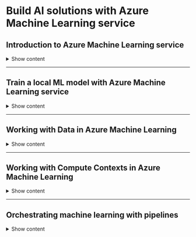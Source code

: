 # Build AI solutions with Azure Machine Learning service

## Introduction to Azure Machine Learning service

<details>
<summary> 
Show content
</summary>
<p>

### Learning Objectives

* Learn the difference between Azure Machine Learning Studio and Azure Machine Learning service
* See how Azure Machine Learning service fits into the data science process
* Learn the concepts related to an Azure Machine Learning service experiment
* Explore the Azure Machine Learning service pipeline
* Train a model using Azure Machine Learning service

### Azure Machine Learning Service within a data science process

Environment Set Up -> Data Preparation -> Experimentation -> Deployment

* **Environment setup**: First step is creating a **Workspace**, where you store your ML work. An **Experiment** is created within the workspace to store information about runs for your model. You can have multiple experiments in one workspace. You can interact with the environment with different IDEs such as PyCharm or Azure Notebooks.
* **Data Preparation**: explore, analyze and visualize the sources. You can use any tool. Azure provides the following SDK `Azureml.dataprep`.
* **Experimentation**: Iterative process of training and testing. With AMLS you can run the model in Azure containers. You need to create and configure a computer target object used to provision computer resources.
* **Deployment**: Create a Docker image that will get deployed to Azure Container Instances (you could also choose AKS, Azure IoT or FPGA).

### Create a machine learning experiment

![img](../assets/img/key-components-ml-workspace.png)

* **Workspace**: top-level resource in AMLS where you build and deploy your models. With a registered model and scoring scripts you can create an image for deployment. It stores experiment objects which save computer targets, track runs, logs, metrics and outputs.
* **Image**: it has three key components:
    1. A model and scoring script or application
    1. An environment file that declares the dependencies.
    1. A configuration file with the necessary resources to execute the model.
* **Datastore**: Abstraction over an Azure Storage account. Each workspace has a default one, but you could add Blob or File storage containers.
* **Pipeline**: Tool to create and manage workflows during a ds process. Each step can run unattended in different computer targets, which makes it easier to allocate resources.
* **Computer target**: Resource to run a training model or to host service deployment. It is attached to a workspace.
* **Deployed Web service**: You can choose between ACI, AKS or FPGA. With the model, script and image files you can create a Web service.
* **IoT module**: It is a Docker container and has the same needs as a Web Service. It enables to monitor a hosting device.

### Creating a pipeline

Some features or Azure ML pipelines are:
* Schedule tasks and executions,
* You can allocate different computer targets for different steps and coordinate multiple pipelines,
* You can reuse pipeline scripts and customize them,
* You can record and manage input, output, intermediate tasks and data.

### Knowledge Check

1. The Azure Machine Learning service SDK is which of the following?

* A visual machine learning development portal.
* A Python package containing functions to use the Azure ML service.
* A special type of Azure virtual machine.

    <details>
    <summary> 
    Answer
    </summary>
    <p>
    The modules provided by the Azure ML SDK provide the functions you need to work with the service in Python.
    </p>
    </details>

1. Which of the following is the underlying technology of the Azure Machine Learning service?

* Spark
* Hadoop
* Containerization including Docker and Kubernetes

    <details>
    <summary> 
    Answer
    </summary>
    <p>
    Containerization is a key technology used by the Azure ML service.
    </p>
    </details>

1. Which of the following is not a component of an Azure Machine Learning service workspace image?

* An R package
* An environment file that declares dependencies that are needed by the model, scoring script or application.
* A model scoring script

    <details>
    <summary> 
    Answer
    </summary>
    <p>
    R packages are not part of an Azure Machine Learning service workspace image.
    </p>
    </details>

1. Which of the following descriptions accurately describes Azure Machine Learning?

    * A Python library that you can use as an alternative to common machine learning frameworks like Scikit-Learn, PyTorch, and Tensorflow.
    * A cloud-based platform for operating machine learning solutions at scale.
    * An application for Microsoft Windows that enables you to create machine learning models by using a drag and drop interface.

    <details>
    <summary> 
    Answer
    </summary>
    <p>
    Cloud based Platform: Azure Machine Learning enables you to manage machine learning model data preparation, training, validation, and deployment. It supports existing frameworks such as Scikit-Learn, PyTorch, and Tensorflow; and provides a cross-platform platform for operationalizing machine learning in the cloud.
    </p>
    </details>

1. Which edition of Azure Machine Learning workspace should you provision if you only plan to use the graphical Designer tool to train machine learning models?

    * Basic
    * Enterprise

    <details>
    <summary> 
    Answer
    </summary>
    <p>
    The visual Designer tool is not available in Basic edition workspaces, so you must create an Enterprise workspace to use it.
    </p>
    </details>

1. You are using the Azure Machine Learning Python SDK to write code for an experiment. You must log metrics from each run of the experiment, and be able to retrieve them easily from each run. What should you do?

    * Add print statements to the experiment code to print the metrics.
    * Save the experiment data in the outputs folder.
    * Use the log* methods of the Run class to record named metrics.

    <details>
    <summary> 
    Answer
    </summary>
    <p>
    To record metrics in an experiment run, use the Run.log* methods.
    </p>
    </details>



</p>
</details>

---

## Train a local ML model with Azure Machine Learning service

<details>
<summary> 
Show content
</summary>
<p>

### Learning Objectives


* Use an Estimator to run a model training script as an Azure Machine Learning experiment.
* Create reusable, parameterized training scripts.
* Register models, including metadata such as performance metrics.

> As this is a rather practical module, you can refer to the labs notebooks or directly to Azure's docs.

### What is HyperDrive

HyperDrive is a built-in service that automatically launches multiple experiments in parallel each with different parameter configurations. Azure Machine Learning then automatically finds the configuration that results in the best performance measured by the metric you choose. The service will terminate poorly performing training runs to minimize compute resources usage.

### Azure Machine Learning estimators

In Azure Machine Learning, you can use a **Run Configuration** and a **Script Run Configuration** to run a script-based experiment that trains a machine learning model. However, these configurations may end up being really complex, so another abstraction layer is added: An **Estimator** encapsulates a run configuration and a script configuration in a single object.

We have some default Estimators for frameworks such as Scikit Learn, Pytorch and TF.

#### Writing a Script to Train a Model

After training a model, it should be saved in the **outputs** directory. For example witch SKlearn:

```python
from azureml.core import Run
import joblib

# Get the experiment run context
run = Run.get_context()

# Train and test...

# Save the trained model
os.makedirs('outputs', exist_ok=True)
joblib.dump(value=model, filename='outputs/model.pkl')

run.complete()
```

#### Using an Estimator

You can use a generic Estimator class to define a run configuration for a training script like this:

```python
from azureml.train.estimator import Estimator
from azureml.core import Experiment

# Create an estimator
estimator = Estimator(source_directory='experiment_folder',
                      entry_script='training_script.py',
                      compute_target='local',
                      conda_packages=['scikit-learn']
                      )

# Or use a framework specific estimator as
estimator = SKLearn(source_directory='experiment_folder',
                    entry_script='training_script.py'
                    compute_target='local'
                    )

# Create and run an experiment
experiment = Experiment(workspace = ws, name = 'training_experiment')
run = experiment.submit(config=estimator)
```

### Using script parameters

Used to increase the flexibility of script-based experiments.

These parameters are read as usual Python parameters in scripts. So for example, after setting the `Run`:

```python
# Set regularization hyperparameter
parser = argparse.ArgumentParser()
parser.add_argument('--reg_rate', type=float, dest='reg', default=0.01)
args = parser.parse_args()
reg = args.reg
```

To use parameters in **Estimators**, add the `script_params` value as a dict:

```python
# Create an estimator
estimator = SKLearn(source_directory='experiment_folder',
                    entry_script='training_script.py',
                    script_params = {'--reg_rate': 0.1},
                    compute_target='local'
                    )
```

### Registering models

After running an experiment that trains a model you can use a reference to the Run object to retrieve its outputs, including the trained model.

#### Retrieving Model Files

From the `run` object we can get all the files that it generated with `run.get_file_names()` and download the models as (recall how we said that usually those were stored under `outputs/`)

```python
run.download_file(name='outputs/model.pkl', output_file_path='model.pkl')
```

#### Registering a Model

With `Model.register()` we can save different versions of our models:

```python
from azureml.core import Model

model = Model.register(workspace=ws,
                       model_name='classification_model',
                       model_path='model.pkl', # local path
                       description='A classification model',
                       tags={'dept': 'sales'},
                       model_framework=Model.Framework.SCIKITLEARN,
                       model_framework_version='0.20.3')
```

Or the same by referencing the `run` object:

```python
run.register_model( model_name='classification_model',
                    model_path='outputs/model.pkl', # run outputs path
                    description='A classification model',
                    tags={'dept': 'sales'},
                    model_framework=Model.Framework.SCIKITLEARN,
                    model_framework_version='0.20.3')
```

We can then view all the models we saved by using:

```python
for model in Model.list(ws):
    # Get model name and auto-generated version
    print(model.name, 'version:', model.version)
```

### Knowledge Check

1. An Experiment contains which of the following?

   * A composition of a series of runs
   * A Docker image
   * The data used for model training


    <details>
    <summary> 
    Answer
    </summary>
    <p>
    A composition of a series of runs: Azure ML Studio provides a visual drag and drop machine learning development portal but that is a separate offering.
    </p>
    </details>


1. A run refers to which of the following?

   * Python code for a specific task such as training a model or tuning hyperparameters. Run does the job of logging metrics and uploading the results to Azure platform.
   * A set of containers managed by Kubertes to run your models.
   * A Spark cluster.



    <details>
    <summary> 
    Answer
    </summary>
    <p>
    Python code for a specific task such as training a model or tuning hyperparameters. Run does the job of logging metrics and uploading the results to Azure platform. 
    </p>
    </details>


1. A hyperparameter is which of the following?

   * A model parameter that cannot be learned by the model training process.
   * A model feature derived from the source data.
   * A parameter that automatically and frequently changes value during a single model training run.



    <details>
    <summary> 
    Answer
    </summary>
    <p>
    Hyperparameters control how the model training executes and must be set before model training.
    </p>
    </details>


1. Before you can train and run experiments in your code, you must do which of the following?

   * Create a virtual machine
   * Log out of the Azure portal
   * Write a model scoring script


    <details>
    <summary> 
    Answer
    </summary>
    <p>
    Your Python script needs to connect to the Azure ML workspace before you can train and run experiments.
    </p>
    </details>


1. Which of the following is a technique for determining hyperparameter values?

   * grid searching
   * Bayesian sampling
   * hyper searching



    <details>
    <summary> 
    Answer
    </summary>
    <p>
    Grid searching is often used by data scientists to find the best hyperparamter value.
    </p>
    </details>

1. You have written a script that uses the Scikit-Learn framework to train a model. Which framework-specific estimator should you use to run the script as an experiment?

    * PyTorch
    * Tensorflow
    * SKLearn


    <details>
    <summary> 
    Answer
    </summary>
    <p>
    To run a scikit-learn training script as an experiment, use the generic Estimator estimator or a SKLearn estimator.
    </p>
    </details>


1. You have run an experiment to train a model. You want the model to be stored in the workspace, and available to other experiments and published services. What should you do?

   * Register the model in the workspace.
   * Save the model as a file in a Compute Instance.
   * Save the experiment script as a notebook.

    <details>
    <summary> 
    Answer
    </summary>
    <p>
    To store a model in the workspace, register it.
    </p>
    </details>

</p>
</details>

---


## Working with Data in Azure Machine Learning

<details>
<summary> 
Show content
</summary>
<p>

### Learning objectives

* Create and use datastores
* Create and use datasets

### Introduction to datastores

Abstractions for cloud data sources. They hold the connection information and can be used to both read and write. The different sources could be (sample from [here](https://docs.microsoft.com/en-us/azure/machine-learning/concept-data#access-data-in-storage)):

* Azure Storage (blob and file containers)
* Azure Data Lake Storage
* Azure SQL Database
* Azure Databricks file system (DBFS)

#### Using datastores

Each workspace has two built-in datastores (blob container + Azure Storage File container) used as system storage by AMLS. You have a limited use on top of those.

The good part of using external datasources - which is the usual - is the ability to share data accross multiple experiments, regardless of the compute context in which those experiments are running.

You can use the AMLS SDK to store / retrieve data from the datastores.

#### Registering a datastore

To register a datastore, you could either use the UI in AMLS or the SDK:

```python
from azureml.core import Workspace, Datastore

ws = Workspace.from_config()

# Register a new datastore
blob_ds = Datastore.register_azure_blob_container(
    workspace=ws,
    datastore_name='blob_data',
    container_name='data_container',
    account_name='az_store_acct',
    account_key='123456abcde789…'
)
```

#### Managing datastores

Again, managing can be done via UI or SDK:

```python
# list
for ds_name in ws.datastores:
    print(ds_name)

# get
blob_store = Datastore.get(ws, datastore_name='blob_data')

# get default
default_store = ws.get_default_datastore()

# set default
ws.set_default_datastore('blob_data')
```

### Use datastores

You can interact directly with a datastore via the SDK and *pass data references* to scripts that need to access data.

> OBS: For blobs to work correctly as a datastore and be accessible in the code to upload / download, the storage account should be Standard / Hot, not Premium!

#### Working directly with a datastore

```python
blob_ds.upload(src_dir='/files',
               target_path='/data/files',
               overwrite=True, show_progress=True)

blob_ds.download(target_path='downloads',
                 prefix='/data',
                 show_progress=True)
```

#### Using data references

When you want to use a datastore in an experiment script, you must pass a data reference to the script. There are the following accesses:

* **Download**: Contents are downloaded to the compute context.
* **Upload**: The files generated by the experiment are uploaded to the datastore after the run completes.
* **Mount**: When experiments run on a remote compute (not local), you can mount the path.

To pass the reference to an experiment script, define the `script_params`:

```python
data_ref = blob_ds.path('data/files').as_download(path_on_compute='training_data')
estimator = SKLearn(source_directory='experiment_folder',
                    entry_script='training_script.py'
                    compute_target='local',
                    script_params = {'--data_folder': data_ref})
```

`script_params` can then be retrieved via `argparse`.

### Introduction to datasets

Datasets are versioned packaged data objects that can be easily consumed in experiments and pipelines. They are the recommended way to work with data.

Datasets can be based on files in a datastore or on URLs and other resources.

#### Types of dataset

* **Tabular**: useful when when we work, for example, with pandas.
* **File**: For unstructured data. Dataset will present a list of paths that can be read as thought from the file system. For example, for images in a CNN.

#### Creating and registering datasets

You can use the UI or the SDK to create datasets from files or paths (which can include wildcards `*` for regex).

##### Creating and registering tabular datasets

```python
from azureml.core import Dataset

blob_ds = ws.get_default_datastore()
csv_paths = [(blob_ds, 'data/files/current_data.csv'),
             (blob_ds, 'data/files/archive/*.csv')]
tab_ds = Dataset.Tabular.from_delimited_files(path=csv_paths)
tab_ds = tab_ds.register(workspace=ws, name='csv_table')
```

##### Creating and registering file datasets

```python
from azureml.core import Dataset

blob_ds = ws.get_default_datastore()
file_ds = Dataset.File.from_files(path=(blob_ds, 'data/files/images/*.jpg'))
file_ds = file_ds.register(workspace=ws, name='img_files')
```

#### Retrieving a registered dataset

You can retrieve datasets by the `datasets` attribute of a `Workspace` or by calling `get_by_name` or `get_by_id` of the `Dataset` class:

```python
import azureml.core
from azureml.core import Workspace, Dataset

# Load the workspace from the saved config file
ws = Workspace.from_config()

# Get a dataset from the workspace datasets collection
ds1 = ws.datasets['csv_table']

# Get a dataset by name from the datasets class
ds2 = Dataset.get_by_name(ws, 'img_files')
```

#### Dataset versioning

Useful to reproduce experiments with data in the same state. Use the `create_new_version` property when registering a dataset:

```python
img_paths = [(blob_ds, 'data/files/images/*.jpg'),
             (blob_ds, 'data/files/images/*.png')]
file_ds = Dataset.File.from_files(path=img_paths)
file_ds = file_ds.register(workspace=ws, name='img_files', create_new_version=True)
```

To retrieve a specific version:

```python
img_ds = Dataset.get_by_name(workspace=ws, name='img_files', version=2)
```

### Use datasets

You can read data directly from a dataset, or you can pass a dataset as a named input to a script configuration or estimator.

#### Working with a dataset directly

If you have a reference to a dataset, you can access its contents directly.

```python
df = tab_ds.to_pandas_dataframe()
```

When working with a file dataset, use `to_path()`:

```python
for file_path in file_ds.to_path():
    print(file_path)
```

#### Passing a dataset to an experiment script

When you need to access a dataset in an experiment script, you can pass the dataset as an input to a **ScriptRunConfig** or an **Estimator**:

```python
estimator = SKLearn( source_directory='experiment_folder',
                     entry_script='training_script.py',
                     compute_target='local',
                     inputs=[tab_ds.as_named_input('csv_data')],
                     pip_packages=['azureml-dataprep[pandas]')
```

Since the script will need to work with a **Dataset** object, you must include either the full **azureml-sdk** package or the **azureml-dataprep** package with the **pandas** extra library in the script's compute environment.

Then, in the experiment

```python
run = Run.get_context()
data = run.input_datasets['csv_data'].to_pandas_dataframe()
```

Finally, when passing a file dataset, you must specify the access mode:

```python
estimator = Estimator( source_directory='experiment_folder',
                     entry_script='training_script.py'
                     compute_target='local',
                     inputs=[img_ds.as_named_input('img_data').as_download(path_on_compute='data')],
                     pip_packages=['azureml-dataprep[pandas]')
```

### Knowledge Check

1. You've uploaded some data files to a folder in a blob container, and registered the blob container as a datastore in your Azure Machine Learning workspace. You want to run a script as an experiment that loads the data files and trains a model. What should you do?

   * Save the experiment script in the same blob folder as the data files.
   * Create a data reference for the datastore location and pass it to the script as a parameter.
   * Create global variables for the Azure Storage account name and key in the experiment script.

    <details>
    <summary> 
    Answer
    </summary>
    <p>
    To access a path in a datastore in an experiment script, you must create a data reference and pass it to the script as a parameter. The script can then read data from the data reference parameter just like a local file path.
    </p>
    </details>

1. You've registered a dataset in your workspace. You want to use the dataset in an experiment script that is run using an estimator. What should you do?

   * Pass the dataset as a named input to the estimator.
   * Create a data reference for the datastore location where the dataset data is stored, and pass it to the script as a parameter.
   * Use the dataset to save the data as a CSV file in the experiment script folder before running the experiment.

    <details>
    <summary> 
    Answer
    </summary>
    <p>
    To access a dataset in an experiment script, pass the dataset as a named input to the estimator. 
    </p>
    </details>

</p>
</details>

---


## Working with Compute Contexts in Azure Machine Learning

<details>
<summary> 
Show content
</summary>
<p>

### Learning objectives

* Create and use environments.
* Create and use compute targets.

### Introduction to environments

Python code runs in the context of a virtual environment that defines the version of the Python runtime to be used as well as the installed packages available to the code.

#### Environments in Azure Machine Learning

In general, AML handles environment creationm, package installation and environment registration for you - usually through the creation of Docker containers. You'd just need to specify the packages you want. You could also manage the environments if needed.

Environments are encapsulated by the **Environment** class; which you can use to create environments and specify runtime configuration for an experiment.

#### Creating environments

* **Creating an environment from a specification file**: based on conda or pip. For example, a file named **conda.yml**
  
    ```
    name: py_env
        dependencies:
        - numpy
        - pandas
        - scikit-learn
        - pip:
            - azureml-defaults
   ```

   Then, create the environment with the SDK

   ```python
    from azureml.core import Environment

    env = Environment.from_conda_specification(name='training_environment',
                                            file_path='./conda.yml')
   ```

* **Creating an environment from an existing Conda environment**: If you have already a defined Conda environment on the workstation you can reuse it in AML

    ```python
    from azureml.core import Environment

    env = Environment.from_existing_conda_environment(name='training_environment',
                                                    conda_environment_name='py_env')
    ```

* **Creating an environment by specifying packages**: using a **CondaDependencies** object:
  
    ```python
    from azureml.core import Environment
    from azureml.core.conda_dependencies import CondaDependencies

    env = Environment('training_environment')
    deps = CondaDependencies.create(conda_packages=['scikit-learn','pandas','numpy'],
                                    pip_packages=['azureml-defaults'])
    env.python.conda_dependencies = deps
    ```

#### Registering and reusing environments

After you've created an environment, you can register it in your workspace and reuse it for future experiments that have the same Python dependencies.

Register it via `env.register(workspace=ws)` and get the registered environments in a workspace using `Environment.list(workspace=ws)`.

#### Retrieving and using an environment

You can retrieve an environment and assign it to an **Estimator** or a **ScriptRunConfig**:

```python
from azureml.core import Environment, Estimator

training_env = Environment.get(workspace=ws, name='training_environment')
estimator = Estimator(source_directory='experiment_folder'
                      entry_script='training_script.py',
                      compute_target='local',
                      environment_definition=training_env)
```

> OBS: When an experiment based on the estimator is run, Azure Machine Learning will look for an existing environment that matches the definition, and if none is found a new environment will be created based on the registered environment specification.

### Introduction to compute targets

Compute Targets are physical or virtual computers on which experiments are run. You can assign experiments to specific compute targets. This means that one can test on cheaper ones and run individual processes on GPUs, if needed.

You pay-by-use as compute targets

* Start on-demand and stop automatically when no longer required.
* Scale automatically based on workload processing needs (for model training)

#### Types of compute

* **Local compute**: Great for test and development. The experiment will run where the code is initiated, e.g., you own computer or a VM with jupyter on top.
* **Training Clusters**: multi-node clusters of VMs that automatically scale up or down to meet demand for training workloads. Useful when working with large data or when needing parallel processing.
* **Inference clusters**: To deploy trained models as production services. They use containerization to enable rapid initialization of compute for on-demand inferencing.
* **Attached compute**: You can attach another Azure-based compute environment to AML, as another VM or a Databricks cluster. They can be used for certain types of workload.

More info [here](https://docs.microsoft.com/en-us/azure/machine-learning/concept-compute-target).

### Create compute targets

Can be done via UI or SDK. UI is the most common.

#### Creating a managed compute target with the SDK

They are managed by AML, e.g., a training cluster.

```python
from azureml.core import Workspace
from azureml.core.compute import ComputeTarget, AmlCompute

# Load the workspace from the saved config file
ws = Workspace.from_config()

# Specify a name for the compute (unique within the workspace)
compute_name = 'aml-cluster'

# Define compute configuration
compute_config = AmlCompute.provisioning_configuration(vm_size='STANDARD_DS12_V2',
                                                       min_nodes=0, max_nodes=4,
                                                       vm_priority='dedicated')

# Create the compute
aml_cluster = ComputeTarget.create(ws, compute_name, compute_config)
aml_cluster.wait_for_completion(show_output=True)
```

> Priority can be **dedicated** to use for this cluster or **low priority**, for less cost but the possibility to be preemted.

#### Attaching an unmanaged compute target with the SDK

Unmanaged instances are defined and managed outside of the AML, e.g., a VM or a Databricks.

```python
from azureml.core import Workspace
from azureml.core.compute import ComputeTarget, DatabricksCompute

# Load the workspace from the saved config file
ws = Workspace.from_config()

# Specify a name for the compute (unique within the workspace)
compute_name = 'db_cluster'

# Define configuration for existing Azure Databricks cluster
db_workspace_name = 'db_workspace'
db_resource_group = 'db_resource_group'
db_access_token = '1234-abc-5678-defg-90...'
db_config = DatabricksCompute.attach_configuration(resource_group=db_resource_group,
                                                   workspace_name=db_workspace_name,
                                                   access_token=db_access_token)

# Create the compute
databricks_compute = ComputeTarget.attach(ws, compute_name, db_config)
databricks_compute.wait_for_completion(True)
```

#### Checking for an existing compute target

You can check if a compute targets exists to only create it otherwise:

```python
from azureml.core.compute import ComputeTarget, AmlCompute
from azureml.core.compute_target import ComputeTargetException

compute_name = "aml-cluster"

# Check if the compute target exists
try:
    aml_cluster = ComputeTarget(workspace=ws, name=compute_name)
    print('Found existing cluster.')
except ComputeTargetException:
    # If not, create it
    compute_config = AmlCompute.provisioning_configuration(vm_size='STANDARD_DS12_V2',
                                                           max_nodes=4)
    aml_cluster = ComputeTarget.create(ws, compute_name, compute_config)

aml_cluster.wait_for_completion(show_output=True)
```

More info [here](https://docs.microsoft.com/en-us/azure/machine-learning/how-to-set-up-training-targets).

### Use compute targets

You can use them to run specific workloads:

```python
from azureml.core import Environment, Estimator

compute_name = 'aml-cluster'

training_env = Environment.get(workspace=ws, name='training_environment')

estimator = Estimator(source_directory='experiment_folder',
                      entry_script='training_script.py',
                      environment_definition=training_env,
                      compute_target=compute_name)
```

> OBS: When an experiment for the estimator is submitted, the run will be queued while the compute target is started and the specified environment deployed to it, and then the run will be processed on the compute environment.

Instead of working by name, you could also pass a **ComputeTarget** object:

```python
from azureml.core import Environment, Estimator
from azureml.core.compute import ComputeTarget

compute_name = 'aml-cluster'
training_cluster = ComputeTarget(workspace=ws, name=compute_name)

training_env = Environment.get(workspace=ws, name='training_environment')

estimator = Estimator(source_directory='experiment_folder',
                      entry_script='training_script.py',
                      environment_definition=training_env,
                      compute_target=training_cluster)
```

### Knowledge Check

1. You're using the Azure Machine Learning Python SDK to run experiments. You need to create an environment from a Conda configuration (.yml) file. Which method of the Environment class should you use?

   * create
   * create_from_conda_specification
   * create_from_existing_conda_environment

    <details>
    <summary> 
    Answer
    </summary>
    <p>
     Use the create_from_conda_specification method to create an environment from a configuration file. The create method requires you to explicitly specify conda and pip packages, and the create_from_existing_conda_environment requires an existing environment on the computer.
    </p>
    </details>

1. You must create a compute target for training experiments that require a graphical processing unit (GPU). You want to be able to scale the compute so that multiple nodes are started automatically as required. Which kind of compute target should you create?

   * Compute Instance
   * Training Cluster
   * Inference Cluster

    <details>
    <summary> 
    Answer
    </summary>
    <p>
    Use a training cluster to create multiple nodes of GPU-enabled VMs that are started automatically as needed.
    </p>
    </details>

</p>
</details>

---


## Orchestrating machine learning with pipelines

<details>
<summary> 
Show content
</summary>
<p>

### Learning objectives